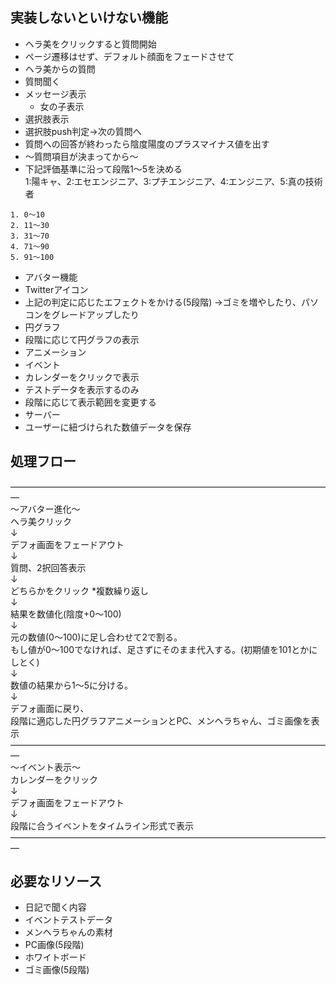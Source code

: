 ## 実装しないといけない機能
- ヘラ美をクリックすると質問開始
 - ページ遷移はせず、デフォルト顔面をフェードさせて
- ヘラ美からの質問
 - 質問聞く
  - メッセージ表示
     - 女の子表示
 - 選択肢表示
 - 選択肢push判定→次の質問へ
 - 質問への回答が終わったら陰度陽度のプラスマイナス値を出す
  - 〜質問項目が決まってから〜
 - 下記評価基準に沿って段階1〜5を決める<br>
  1:陽キャ、2:エセエンジニア、3:プチエンジニア、4:エンジニア、5:真の技術者
  ```
  1. 0〜10
  2. 11〜30
  3. 31〜70
  4. 71〜90
  5. 91〜100
  ```
- アバター機能
 - Twitterアイコン
 - 上記の判定に応じたエフェクトをかける(5段階)
  →ゴミを増やしたり、パソコンをグレードアップしたり
- 円グラフ
 - 段階に応じて円グラフの表示
 - アニメーション
- イベント
 - カレンダーをクリックで表示
 - テストデータを表示するのみ
  - 段階に応じて表示範囲を変更する
- サーバー
 - ユーザーに紐づけられた数値データを保存

## 処理フロー
—————————————————————————————————————<br>
〜アバター進化〜<br>
ヘラ美クリック<br>
↓<br>
デフォ画面をフェードアウト<br>
↓<br>
質問、2択回答表示<br>
↓<br>
どちらかをクリック *複数繰り返し<br>
↓<br>
結果を数値化(陰度+0〜100)<br>
↓<br>
元の数値(0〜100)に足し合わせて2で割る。<br>
もし値が0〜100でなければ、足さずにそのまま代入する。(初期値を101とかにしとく)<br>
↓<br>
数値の結果から1〜5に分ける。<br>
↓<br>
デフォ画面に戻り、<br>
段階に適応した円グラフアニメーションとPC、メンヘラちゃん、ゴミ画像を表示<br>
—————————————————————————————————————<br>
〜イベント表示〜<br>
カレンダーをクリック<br>
↓<br>
デフォ画面をフェードアウト<br>
↓<br>
段階に合うイベントをタイムライン形式で表示<br>
—————————————————————————————————————<br>

## 必要なリソース
- 日記で聞く内容
- イベントテストデータ
- メンヘラちゃんの素材
- PC画像(5段階)
- ホワイトボード
- ゴミ画像(5段階)
